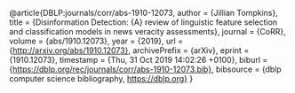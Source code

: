 @article{DBLP:journals/corr/abs-1910-12073,
  author    = {Jillian Tompkins},
  title     = {Disinformation Detection: {A} review of linguistic feature selection
               and classification models in news veracity assessments},
  journal   = {CoRR},
  volume    = {abs/1910.12073},
  year      = {2019},
  url       = {http://arxiv.org/abs/1910.12073},
  archivePrefix = {arXiv},
  eprint    = {1910.12073},
  timestamp = {Thu, 31 Oct 2019 14:02:26 +0100},
  biburl    = {https://dblp.org/rec/journals/corr/abs-1910-12073.bib},
  bibsource = {dblp computer science bibliography, https://dblp.org}
}